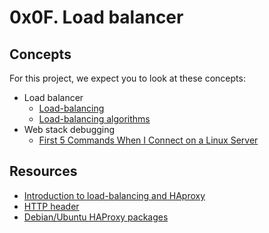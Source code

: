 # 0x0F. Load balancer

## Concepts

For this project, we expect you to look at these concepts:

* Load balancer
  * [Load-balancing](https://www.thegeekstuff.com/2016/01/load-balancer-intro/)
  * [Load-balancing algorithms](https://community.f5.com/t5/technical-articles/intro-to-load-balancing-for-developers-the-algorithms/ta-p/273759)
* Web stack debugging
  * [First 5 Commands When I Connect on a Linux Server](https://www.linux.com/training-tutorials/first-5-commands-when-i-connect-linux-server/)

## Resources

* [Introduction to load-balancing and HAproxy](https://www.digitalocean.com/community/tutorials/an-introduction-to-haproxy-and-load-balancing-concepts)
* [HTTP header](https://www.techopedia.com/definition/27178/http-header)
* [Debian/Ubuntu HAProxy packages](https://haproxy.debian.net/)
